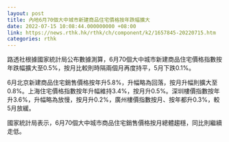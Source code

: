 ```yaml
---
layout: post
title: 內地6月70個大中城市新建商品住宅價格按年跌幅擴大
date: 2022-07-15 10:08:44.000000000 +08:00
link: https://news.rthk.hk/rthk/ch/component/k2/1657845-20220715.htm
categories: rthk
---
```


路透社根據國家統計局公布數據測算，6月70個大中城市新建商品住宅價格指數按年跌幅擴大至0.5%，按月比較則時隔兩個月再度持平，5月下跌0.1%。

6月北京新建商品住宅銷售價格按年升5.8%，升幅略為回落，按月升幅則擴大至0.8%。上海住宅價格指數按年升幅維持3.4%，按月升0.5%。深圳樓價指數按年升3.6%，升幅略為放慢，按月升0.2%，廣州樓價指數按月、按年都升0.3%，較5月放緩。

國家統計局表示，6月70個大中城市商品住宅銷售價格按月總體趨穩，同比則繼續走低。
